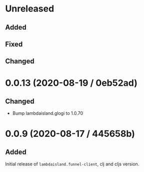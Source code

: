 # Unreleased

## Added

## Fixed

## Changed

# 0.0.13 (2020-08-19 / 0eb52ad)

## Changed

- Bump lambdaisland.glogi to 1.0.70

# 0.0.9 (2020-08-17 / 445658b)

## Added

Initial release of `lambdaisland.funnel-client`, clj and cljs version.